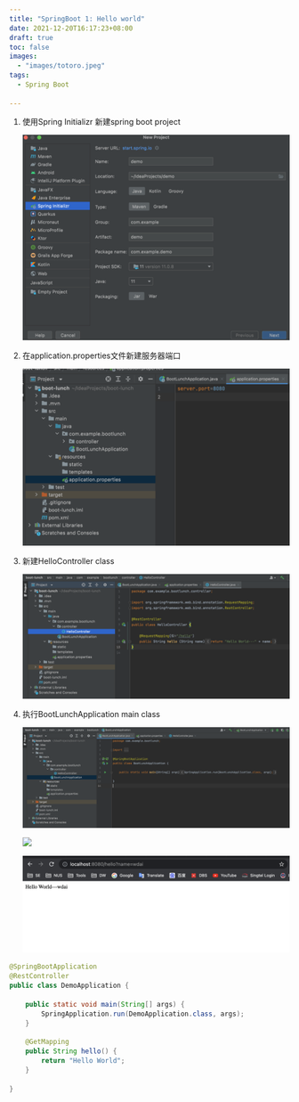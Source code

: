 ```yaml
---
title: "SpringBoot 1: Hello world"
date: 2021-12-20T16:17:23+08:00
draft: true
toc: false
images:
  - "images/totoro.jpeg"
tags: 
  - Spring Boot

---
```


1. 使用Spring Initializr 新建spring boot project

   ![springboot_helloworld1.png](https://github.com/daiweinus/blog_pictures/blob/master/springboot_helloworld1.png?raw=true)

2. 在application.properties文件新建服务器端口

   ![springboot_helloworld2.png](https://github.com/daiweinus/blog_pictures/blob/master/springboot_helloworld2.png?raw=true)

3. 新建HelloController class

   ![Screenshot 2021-12-07 at 18.44.45.png](https://github.com/daiweinus/blog_pictures/blob/master/Screenshot%202021-12-07%20at%2018.44.45.png?raw=true)

4. 执行BootLunchApplication main class

   ![Screenshot 2021-12-07 at 18.47.32.png](https://github.com/daiweinus/blog_pictures/blob/master/Screenshot%202021-12-07%20at%2018.47.32.png?raw=true)

   ![](https://cdn.jsdelivr.net/gh/daiweinus/blog_pictures/202112071909939.png)

   ![Screenshot 2021-12-07 at 18.47.49.png](https://github.com/daiweinus/blog_pictures/blob/master/Screenshot%202021-12-07%20at%2018.47.49.png?raw=true)

```java
@SpringBootApplication
@RestController
public class DemoApplication {

	public static void main(String[] args) {
		SpringApplication.run(DemoApplication.class, args);
	}

	@GetMapping
	public String hello() {
		return "Hello World";
	}

}
```

